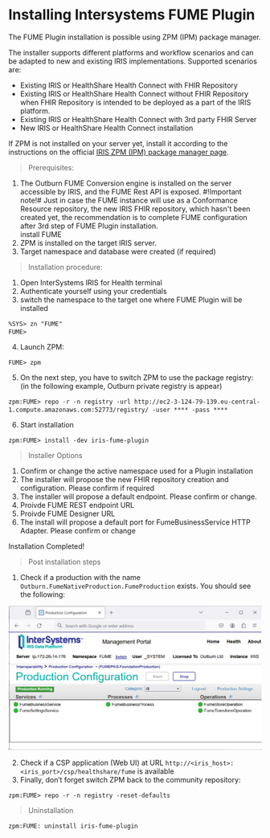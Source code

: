 # Installing Intersystems FUME Plugin

The FUME Plugin installation is possible using ZPM (IPM) package manager.

The installer supports different platforms and workflow scenarios and can be adapted to new and existing IRIS implementations. Supported scenarios are:
 -  Existing IRIS or HealthShare Health Connect with FHIR Repository
 -  Existing IRIS or HealthShare Health Connect  without FHIR Repository when FHIR Repository is intended to be deployed as a part of the IRIS platform. 
 -  Existing IRIS or HealthShare Health Connect with 3rd party FHIR Server
 -  New IRIS or HealthShare Health Connect installation

If ZPM is not installed on your server yet, install it according to the instructions on the official [IRIS ZPM (IPM) package manager page](https://github.com/intersystems/ipm).

> Prerequisites:
1. The Outburn FUME Conversion engine is installed on the server accessible by IRIS, and the FUME Rest API is exposed.
   #!Important note!#  Just in case the FUME instance will use as a Conformance Resource repository, the new IRIS FHIR repository, which hasn't been created yet, the     recommendation is to complete FUME configuration after 3rd step of FUME Plugin installation.   
    install FUME   
3. ZPM is installed on the target IRIS server.
4. Target namespace and database were created (if required)
   
> Installation procedure:
1.	Open InterSystems IRIS for Health terminal
2.	Authenticate yourself using your credentials
3. switch the namespace to the target one where FUME Plugin will be installed
```shell
%SYS> zn "FUME"
FUME>
```
4. Launch ZPM:
```shell
FUME> zpm
```
5. On the next step, you have to switch ZPM to use the package registry: (in the following example, Outburn private registry is appear) 

```shell
zpm:FUME> repo -r -n registry -url http://ec2-3-124-79-139.eu-central-1.compute.amazonaws.com:52773/registry/ -user **** -pass ****
```

6.	Start installation

```shell
zpm:FUME> install -dev iris-fume-plugin
```

> Installer Options
1. Confirm or change the active namespace used for a Plugin installation
2. The installer will propose the new FHIR repository creation and configuration. Please confirm if required
3. The installer will propose a default endpoint. Please confirm or change. 
4. Proivde FUME REST endpoint URL
5. Proivde FUME Designer URL
6. The install will propose a default port for FumeBusinessService HTTP Adapter. Please confirm or change

Installation Completed! 

> Post installation steps

1. Check if a production with the name `Outburn.FumeNativeProduction.FumeProduction` exists. You should see the following:

![Alt text](img/production.png)
 
2. Check if a CSP application (Web UI) at URL `http://<iris_host>:<iris_port>/csp/healthshare/fume` is available
3.	Finally, don’t forget switch ZPM back to the community repository:

```shell
zpm:FUME> repo -r -n registry -reset-defaults
```
> Uninstallation

```shell
zpm:FUME: uninstall iris-fume-plugin
```
